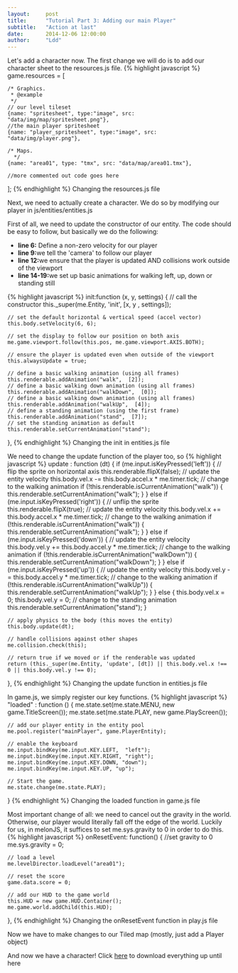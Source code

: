 ```yaml
---
layout:     post
title:      "Tutorial Part 3: Adding our main Player"
subtitle:   "Action at last"
date:       2014-12-06 12:00:00
author:     "Ldd"
---
```


<p>
Let's add a character now. The first change we will do is to add our character sheet to the resources.js file.
{% highlight javascript %}
game.resources = [

    /* Graphics.
     * @example
     */
    // our level tileset 
    {name: "spritesheet", type:"image", src: "data/img/map/spritesheet.png"},
    //the main player spritesheet
    {name: "player_spritesheet", type:"image", src: "data/img/player.png"},

    /* Maps.
      */
    {name: "area01", type: "tmx", src: "data/map/area01.tmx"},
    
    //more commented out code goes here
];
{% endhighlight %}
<span class="caption text-muted">Changing the resources.js file</span>
</p>

<p>
Next, we need to actually create a character. We do so by modifying our player in js/entities/entities.js
</p>
<p>
First of all, we need to update the constructor of our entity. The code should be easy to follow, but basically
we do the following:
<ul>
<li><b>line 6:</b> Define a non-zero velocity for our player</li>
<li><b>line 9:</b>we tell the 'camera' to follow our player</li>
<li><b>line 12:</b>we ensure that the player is updated AND collisions work outside of the viewport</li>
<li><b>line 14-19:</b>we set up basic animations for walking left, up, down or standing still</li>
</ul>
{% highlight javascript %}
init:function (x, y, settings) {
    // call the constructor
    this._super(me.Entity, 'init', [x, y , settings]);

    // set the default horizontal & vertical speed (accel vector)
    this.body.setVelocity(6, 6);
 
    // set the display to follow our position on both axis
    me.game.viewport.follow(this.pos, me.game.viewport.AXIS.BOTH);
 
    // ensure the player is updated even when outside of the viewport
    this.alwaysUpdate = true;
      
    // define a basic walking animation (using all frames)
    this.renderable.addAnimation("walk",  [2]);
    // define a basic walking down animation (using all frames)
    this.renderable.addAnimation("walkDown",  [0]);
    // define a basic walking down animation (using all frames)
    this.renderable.addAnimation("walkUp",  [4]);
    // define a standing animation (using the first frame)
    this.renderable.addAnimation("stand",  [7]);
    // set the standing animation as default
    this.renderable.setCurrentAnimation("stand");
},
{% endhighlight %}
<span class="caption text-muted">Changing the init in entities.js file</span>
</p>
<p>
We need to change the update function of the player too, so 
{% highlight javascript %} 
update : function (dt) {
    if (me.input.isKeyPressed('left')) {
        // flip the sprite on horizontal axis
        this.renderable.flipX(false);
        // update the entity velocity
        this.body.vel.x -= this.body.accel.x * me.timer.tick;
        // change to the walking animation
        if (!this.renderable.isCurrentAnimation("walk")) {
            this.renderable.setCurrentAnimation("walk");
        }
    } else if (me.input.isKeyPressed('right')) {
        // unflip the sprite
        this.renderable.flipX(true);
        // update the entity velocity
        this.body.vel.x += this.body.accel.x * me.timer.tick;
        // change to the walking animation
        if (!this.renderable.isCurrentAnimation("walk")) {
            this.renderable.setCurrentAnimation("walk");
        }
    } else if (me.input.isKeyPressed('down')) {
        // update the entity velocity
        this.body.vel.y += this.body.accel.y * me.timer.tick;
        // change to the walking animation
        if (!this.renderable.isCurrentAnimation("walkDown")) {
            this.renderable.setCurrentAnimation("walkDown");
        }
    } else if (me.input.isKeyPressed('up')) {
        // update the entity velocity
        this.body.vel.y -= this.body.accel.y * me.timer.tick;
        // change to the walking animation
        if (!this.renderable.isCurrentAnimation("walkUp")) {
            this.renderable.setCurrentAnimation("walkUp");
        }
    } else {
        this.body.vel.x = 0;
        this.body.vel.y = 0;
        // change to the standing animation
        this.renderable.setCurrentAnimation("stand");
    }
  
    // apply physics to the body (this moves the entity)
    this.body.update(dt);
 
    // handle collisions against other shapes
    me.collision.check(this);
 
    // return true if we moved or if the renderable was updated
    return (this._super(me.Entity, 'update', [dt]) || this.body.vel.x !== 0 || this.body.vel.y !== 0);
},
{% endhighlight %}
<span class="caption text-muted">Changing the update function in entities.js file</span>
</p>

<p>
In game.js, we simply register our key functions.
{% highlight javascript %} 
"loaded" : function () {
    me.state.set(me.state.MENU, new game.TitleScreen());
    me.state.set(me.state.PLAY, new game.PlayScreen());

    // add our player entity in the entity pool
    me.pool.register("mainPlayer", game.PlayerEntity);

    // enable the keyboard
    me.input.bindKey(me.input.KEY.LEFT,  "left");
    me.input.bindKey(me.input.KEY.RIGHT, "right");
    me.input.bindKey(me.input.KEY.DOWN, "down");
    me.input.bindKey(me.input.KEY.UP, "up");

    // Start the game.
    me.state.change(me.state.PLAY);
}
{% endhighlight %}
<span class="caption text-muted">Changing the loaded function in game.js file</span>
</p>

<p>
Most important change of all: we need to cancel out the gravity in the world. Otherwise, our player would literally fall off the edge of the world.
Luckily for us, in melonJS, it suffices to set me.sys.gravity to 0 in order to do this.
{% highlight javascript %} 
onResetEvent: function() {
    //set gravity to 0
    me.sys.gravity = 0;

    // load a level
    me.levelDirector.loadLevel("area01");

    // reset the score
    game.data.score = 0;

    // add our HUD to the game world
    this.HUD = new game.HUD.Container();
    me.game.world.addChild(this.HUD);
},
{% endhighlight %}
<span class="caption text-muted">Changing the onResetEvent function in play.js file</span>
</p>

<p>
Now we have to make changes to our Tiled map (mostly, just add a Player object)
</p>

<p>
And now we have a character!
Click <a href="https://github.com/ldd/boilerplate/archive/v0.3.0.zip">here</a> to download everything up until here
</p>
